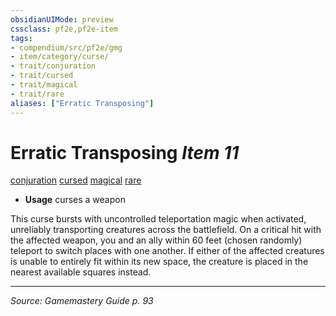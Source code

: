 ```yaml
---
obsidianUIMode: preview
cssclass: pf2e,pf2e-item
tags:
- compendium/src/pf2e/gmg
- item/category/curse/
- trait/conjuration
- trait/cursed
- trait/magical
- trait/rare
aliases: ["Erratic Transposing"]
---
```

# Erratic Transposing *Item 11*  
[conjuration](conjuration.md "Conjuration School Trait")  [cursed](cursed-gmg.md "Cursed Item Trait")  [magical](magical.md "Magical Item Trait")  [rare](rare.md "Rare Rarity Trait")  

- **Usage** curses a weapon

This curse bursts with uncontrolled teleportation magic when activated, unreliably transporting creatures across the battlefield. On a critical hit with the affected weapon, you and an ally within 60 feet (chosen randomly) teleport to switch places with one another. If either of the affected creatures is unable to entirely fit within its new space, the creature is placed in the nearest available squares instead.


---
*Source: Gamemastery Guide p. 93*